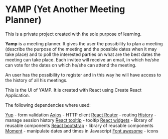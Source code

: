 # YAMP (Yet Another Meeting Planner)
This is a private project created with the sole purpose of learning.

**Yamp** is a meeting planner. It gives the user the possibility to plan a meeting (describe the purpose of the meeting and the possible dates when it may take place) and to poll the interested parties on what are the best dates the meeting can take place. Each invitee will receive an email, in which he/she can vote for the dates on which he/she can attend the meeting.

An user has the possibility to register and in this way he will have access to the history of all his meetings.

This is the UI of YAMP. It is created with React using Create React Application.

The following dependencies where used:

[Yup](https://github.com/jquense/yup) - form validation
[Axios](https://github.com/mzabriskie/axios) - HTTP client
[React Router](https://github.com/ReactTraining/react-router) - routing
[History](https://github.com/ReactTraining/history) - manage session history
[React tooltip](https://github.com/wwayne/react-tooltip) - tooltip
[React widgets](https://github.com/jquense/react-widgets) - library of reusable components
[React bootstrap](https://react-bootstrap.github.io) - library of reusable components
[Moment](https://momentjs.com/) - manipulate dates and times in Javascript
[Font awesome](http://fontawesome.io/) - icons
